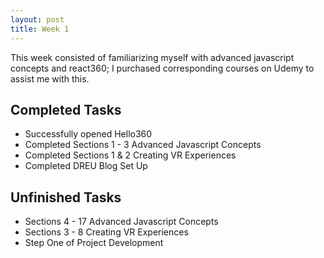 ```yaml
---
layout: post
title: Week 1
---
```


This week consisted of familiarizing myself with advanced javascript concepts and react360; I purchased corresponding courses on Udemy to assist me with this. 

## Completed Tasks
* Successfully opened Hello360
* Completed Sections 1 - 3 Advanced Javascript Concepts
* Completed Sections 1 & 2 Creating VR Experiences
* Completed DREU Blog Set Up

## Unfinished Tasks
* Sections 4 - 17 Advanced Javascript Concepts
* Sections 3 - 8 Creating VR Experiences
* Step One of Project Development
